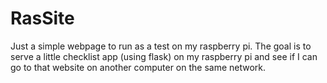 # RasSite
Just a simple webpage to run as a test on my raspberry pi. The goal is to serve a little checklist app (using flask) on my raspberry pi and see if I can go to that website on another computer on the same network.